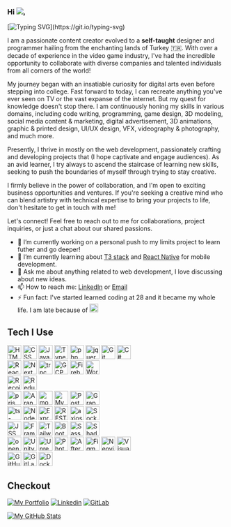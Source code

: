 <h3>Hi <img src="https://cdn.jsdelivr.net/gh/Readme-Workflows/Readme-Icons@main/icons/gifs/wave.gif"/>,</h3> 

[![Typing SVG](https://readme-typing-svg.demolab.com/?lines=my+name+is+Alp;I+am+from+Turkey!)](https://git.io/typing-svg)

I am a passionate content creator evolved to a **self-taught** designer and programmer hailing from the enchanting lands of Turkey 🇹🇷. With over a decade of experience in the video game industry, I've had the incredible opportunity to collaborate with diverse companies and talented individuals from all corners of the world!

My journey began with an insatiable curiosity for digital arts even before stepping into college. Fast forward to today, I can recreate anything you've ever seen on TV or the vast expanse of the internet. But my quest for knowledge doesn't stop there. I am continuously honing my skills in various domains, including code writing, programming, game design, 3D modeling, social media content & marketing, digital advertisement, 3D animations, graphic & printed design, UI/UX design, VFX, videography & photography, and much more.

Presently, I thrive in mostly on the web development, passionately crafting and developing projects that (I hope captivate and engage audiences). As an avid learner, I try always to ascend the staircase of learning new skills, seeking to push the boundaries of myself through trying to stay creative.

I firmly believe in the power of collaboration, and I'm open to exciting business opportunities and ventures. If you're seeking a creative mind who can blend artistry with technical expertise to bring your projects to life, don't hesitate to get in touch with me!

Let's connect! Feel free to reach out to me for collaborations, project inquiries, or just a chat about our shared passions.

- 🔭 I’m currently working on a personal push to my limits project to learn futher and go deeper!
- 🌱 I’m currently learning about [T3 stack](https://github.com/t3-oss/create-t3-app) and [React Native](https://github.com/facebook/react-native) for mobile development.
- 💬 Ask me about anything related to web development, I love discussing about new ideas.
- 📫 How to reach me: [LinkedIn](https://www.linkedin.com/in/ravenwits/) or [Email](mailto:hi@alpsariyer.dev)
- ⚡ Fun fact: I've started learned coding at 28 and it became my whole life. I am late because of
  	<img width="20" src="https://cdn.simpleicons.org/dungeonsanddragons" alt="DnD" title="DnD" />
  

## Tech I Use
<div>
	<img width="32" src="https://cdn.simpleicons.org/html5" alt="HTML" title="HTML"/>
	<img width="32" src="https://cdn.simpleicons.org/css3" alt="CSS" title="CSS"/>
	<img width="32" src="https://cdn.simpleicons.org/javascript" alt="JavaScript" title="JavaScript"/>
	<img width="32" src="https://cdn.simpleicons.org/typescript" alt="TypeScript" title="TypeScript"/>
  	<img width="32" src="https://cdn.simpleicons.org/php" alt="php" title="php"/>
  	<img width="32" src="https://cdn.simpleicons.org/jquery" alt="jquery" title="jquery"/>
	<img width="32" src="https://cdn.simpleicons.org/git" alt="Git" title="Git"/>
	<img width="32" src="https://user-images.githubusercontent.com/25181517/121405384-444d7300-c95d-11eb-959f-913020d3bf90.png" alt="C#" title="C#"/>
</div>
<div>
  	<img width="32" src="https://cdn.simpleicons.org/react" alt="React" title="React"/>
  	<img width="32" src="https://cdn.simpleicons.org/nextdotjs" alt="NextJS" title="NextJS"/>
  	<img width="32" src="https://cdn.simpleicons.org/trpc/2596BE" alt="trpc" title="trpc"/>
  	<img width="32" src="https://cdn.simpleicons.org/googlecloud" alt="GCP" title="GCP"/>
	<img width="32" src="https://cdn.simpleicons.org/firebase" alt="Firebase" title="Firebase"/>
	<img width="32" src="https://cdn.simpleicons.org/wordpress" alt="Wordpress" title="Wordpress"/>
</div>
<div>
  	<img width="32" src="https://cdn.simpleicons.org/recoil" alt="Recoil" title="Recoil"/>
	<img width="32" src="https://cdn.simpleicons.org/redux" alt="Redux" title="Redux"/>
</div>
<div>
  	<img width="32" src="https://cdn.simpleicons.org/prisma" alt="prisma" title="prisma"/>
  	<img width="32" src="https://cdn.simpleicons.org/arangodb" alt="ArangoDB" title="ArangoDB"/>
  	<img width="32" src="https://cdn.simpleicons.org/mongodb" alt="mongoDB" title="mongoDB"/>
	<img width="32" src="https://cdn.simpleicons.org/mysql" alt="MySQL" title="MySQL"/>
	<img width="32" src="https://cdn.simpleicons.org/postgresql" alt="PostgreSQL" title="PostgreSQL"/>
	<img width="32" src="https://cdn.simpleicons.org/graphql" alt="GraphQL" title="GraphQL"/>
</div>
<div>
	<img width="32" src="https://cdn.simpleicons.org/tsnode" alt="ts-node" title="ts node"/>
   	<img width="32" src="https://cdn.simpleicons.org/node.js" alt="Node.js" title="Node.js"/>
	<img width="32" src="https://cdn.simpleicons.org/express" alt="Express" title="Express"/>
  	<img width="32" src="https://user-images.githubusercontent.com/25181517/192107858-fe19f043-c502-4009-8c47-476fc89718ad.png" alt="REST" title="REST"/>
  	<img width="32" src="https://cdn.simpleicons.org/axios/5A29E4" alt="axios" title="axios"/>
	<img width="32" src="https://cdn.simpleicons.org/socket.io" alt="Socket IO" title="Socket IO"/>
</div>
<div>
  	<img width="32" src="https://cdn.simpleicons.org/jss" alt="JSS" title="JSS"/>
  	<img width="32" src="https://cdn.simpleicons.org/framer" alt="Framer" title="Framer"/>
	<img width="32" src="https://cdn.simpleicons.org/tailwindcss" alt="Tailwind CSS" title="Tailwind CSS"/>
	<img width="32" src="https://cdn.simpleicons.org/bootstrap" alt="Bootstrap" title="Bootstrap"/>
	<img width="32" src="https://cdn.simpleicons.org/sass" alt="Sass" title="Sass"/>
	<img width="32" src="https://cdn.simpleicons.org/shadcnui" alt="Shadcn" title="Shadcn"/>
</div>
<div>	
  	<img width="32" src="https://cdn.simpleicons.org/openai" alt="openai" title="openai"/>
 	<img width="32" src="https://cdn.simpleicons.org/unity" alt="Unity" title="Unity"/>
	<img width="32" src="https://cdn.simpleicons.org/unrealengine" alt="Unreal Engine" title="Unreal Engine"/>
 	<img width="32" src="https://cdn.simpleicons.org/adobephotoshop" alt="Photoshop" title="Photoshop"/>
	<img width="32" src="https://cdn.simpleicons.org/adobeaftereffects" alt="After Effects" title="After Effects"/>
  	<img width="32" src="https://cdn.simpleicons.org/figma" alt="Figma" title="Figma"/>
  	<img width="32" src="https://cdn.simpleicons.org/neovim" alt="Neovim" title="Neovim"/>
 	<img width="32" src="https://user-images.githubusercontent.com/25181517/192108891-d86b6220-e232-423a-bf5f-90903e6887c3.png" alt="Visual Studio Code" title="Visual Studio Code"/>
</div>
<div>
  	<img width="32" src="https://cdn.simpleicons.org/github" alt="GitHub" title="GitHub"/>
	<img width="32" src="https://cdn.simpleicons.org/gitlab" alt="GitLab" title="GitLab"/>
  	<img width="32" src="https://cdn.simpleicons.org/docker" alt="Docker" title="Docker"/>
</div>


## Checkout
[![My Portfolio](https://img.shields.io/badge/my_portfolio-fbbf24?style=for-the-badge&link=https%3A%2F%2Fwww.alpsariyer.dev)](https://www.alpsariyer.dev)
[![Linkedin](https://camo.githubusercontent.com/05a93bdb893b4febd59cb728f7284c9f3cd50528eca63bdc6d57627fe244ca5e/68747470733a2f2f696d672e736869656c64732e696f2f62616467652f6c696e6b6564696e2d2532333145373742352e7376673f267374796c653d666f722d7468652d6261646765266c6f676f3d6c696e6b6564696e266c6f676f436f6c6f723d7768697465)](https://www.linkedin.com/in/ravenwits/)
[![GitLab](https://img.shields.io/badge/GitLab-Contributions-orange?style=for-the-badge&logo=gitlab&logoColor=orange)](https://gitlab.dannie.com.tr/Alp)


[![My GitHub Stats](https://github-readme-stats.vercel.app/api/?username=ravenwits&count_private=true&theme=github_dark&showicons=true)]()

